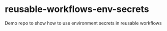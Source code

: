 # reusable-workflows-env-secrets
Demo repo to show how to use environment secrets in reusable workflows
